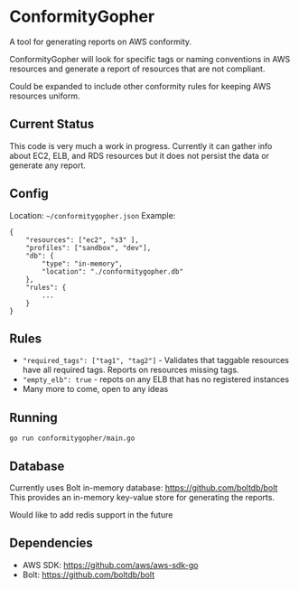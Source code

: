 # ConformityGopher

A tool for generating reports on AWS conformity.

ConformityGopher will look for specific tags or naming conventions in AWS resources and generate a report of resources that are not compliant.

Could be expanded to include other conformity rules for keeping AWS resources uniform. 

## Current Status

This code is very much a work in progress. Currently it can gather info about EC2, ELB, and RDS resources
but it does not persist the data or generate any report. 

## Config

Location: `~/conformitygopher.json`
Example:

    {
        "resources": ["ec2", "s3" ],
        "profiles": ["sandbox", "dev"],
        "db": {
            "type": "in-memory",
            "location": "./conformitygopher.db"
        },
        "rules": {
            ...
        }
    }

## Rules

- `"required_tags": ["tag1", "tag2"]` - Validates that taggable resources have all required tags. Reports on resources missing tags.
- `"empty_elb": true` - repots on any ELB that has no registered instances
- Many more to come, open to any ideas

## Running

`go run conformitygopher/main.go`

## Database

Currently uses Bolt in-memory database: https://github.com/boltdb/bolt
This provides an in-memory key-value store for generating the reports.

Would like to add redis support in the future

## Dependencies

- AWS SDK: https://github.com/aws/aws-sdk-go
- Bolt: https://github.com/boltdb/bolt
